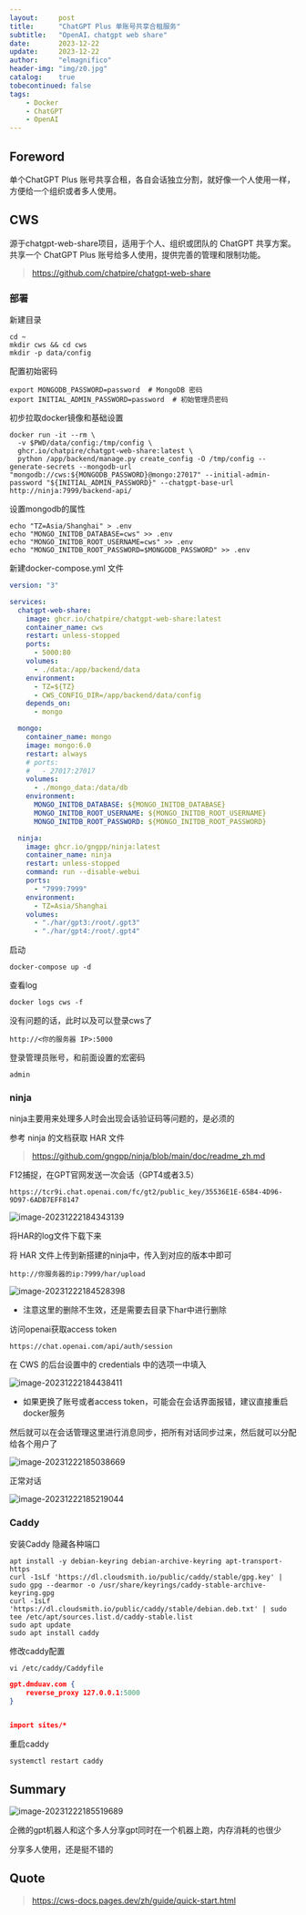```yaml
---
layout:     post
title:      "ChatGPT Plus 单账号共享合租服务"
subtitle:   "OpenAI，chatgpt web share"
date:       2023-12-22
update:     2023-12-22
author:     "elmagnifico"
header-img: "img/z0.jpg"
catalog:    true
tobecontinued: false
tags:
    - Docker
    - ChatGPT
    - OpenAI
---
```


## Foreword

单个ChatGPT Plus 账号共享合租，各自会话独立分割，就好像一个人使用一样，方便给一个组织或者多人使用。



## CWS

源于chatgpt-web-share项目，适用于个人、组织或团队的 ChatGPT 共享方案。共享一个 ChatGPT Plus 账号给多人使用，提供完善的管理和限制功能。

> https://github.com/chatpire/chatgpt-web-share



### 部署

新建目录

```shell
cd ~
mkdir cws && cd cws
mkdir -p data/config
```



配置初始密码

```shell
export MONGODB_PASSWORD=password  # MongoDB 密码
export INITIAL_ADMIN_PASSWORD=password  # 初始管理员密码
```



初步拉取docker镜像和基础设置

```shell
docker run -it --rm \
  -v $PWD/data/config:/tmp/config \
  ghcr.io/chatpire/chatgpt-web-share:latest \
  python /app/backend/manage.py create_config -O /tmp/config --generate-secrets --mongodb-url "mongodb://cws:${MONGODB_PASSWORD}@mongo:27017" --initial-admin-password "${INITIAL_ADMIN_PASSWORD}" --chatgpt-base-url http://ninja:7999/backend-api/
```



设置mongodb的属性

```shell
echo "TZ=Asia/Shanghai" > .env
echo "MONGO_INITDB_DATABASE=cws" >> .env
echo "MONGO_INITDB_ROOT_USERNAME=cws" >> .env
echo "MONGO_INITDB_ROOT_PASSWORD=$MONGODB_PASSWORD" >> .env
```



新建docker-compose.yml 文件

```yaml
version: "3"

services:
  chatgpt-web-share:
    image: ghcr.io/chatpire/chatgpt-web-share:latest
    container_name: cws
    restart: unless-stopped
    ports:
      - 5000:80
    volumes:
      - ./data:/app/backend/data
    environment:
      - TZ=${TZ}
      - CWS_CONFIG_DIR=/app/backend/data/config
    depends_on:
      - mongo

  mongo:
    container_name: mongo
    image: mongo:6.0
    restart: always
    # ports:
    #   - 27017:27017
    volumes:
      - ./mongo_data:/data/db
    environment:
      MONGO_INITDB_DATABASE: ${MONGO_INITDB_DATABASE}
      MONGO_INITDB_ROOT_USERNAME: ${MONGO_INITDB_ROOT_USERNAME}
      MONGO_INITDB_ROOT_PASSWORD: ${MONGO_INITDB_ROOT_PASSWORD}

  ninja:
    image: ghcr.io/gngpp/ninja:latest
    container_name: ninja
    restart: unless-stopped
    command: run --disable-webui
    ports:
      - "7999:7999"
    environment:
      - TZ=Asia/Shanghai
    volumes:
      - "./har/gpt3:/root/.gpt3"
      - "./har/gpt4:/root/.gpt4"

```



启动

```
docker-compose up -d
```



查看log

```
docker logs cws -f
```



没有问题的话，此时以及可以登录cws了

```
http://<你的服务器 IP>:5000
```



登录管理员账号，和前面设置的宏密码

```
admin
```



### ninja

ninja主要用来处理多人时会出现会话验证码等问题的，是必须的



参考 ninja 的文档获取 HAR 文件

> https://github.com/gngpp/ninja/blob/main/doc/readme_zh.md

F12捕捉，在GPT官网发送一次会话（GPT4或者3.5）

```
https://tcr9i.chat.openai.com/fc/gt2/public_key/35536E1E-65B4-4D96-9D97-6ADB7EFF8147
```

![image-20231222184343139](https://img.elmagnifico.tech/static/upload/elmagnifico/image-20231222184343139.png)



将HAR的log文件下载下来

将 HAR 文件上传到新搭建的ninja中，传入到对应的版本中即可

```
http://你服务器的ip:7999/har/upload
```

![image-20231222184528398](https://img.elmagnifico.tech/static/upload/elmagnifico/image-20231222184528398.png)

- 注意这里的删除不生效，还是需要去目录下har中进行删除



访问openai获取access token

```
https://chat.openai.com/api/auth/session
```

在 CWS 的后台设置中的 credentials 中的选项一中填入

![image-20231222184438411](https://img.elmagnifico.tech/static/upload/elmagnifico/image-20231222184438411.png)

- 如果更换了账号或者access token，可能会在会话界面报错，建议直接重启docker服务





然后就可以在会话管理这里进行消息同步，把所有对话同步过来，然后就可以分配给各个用户了

![image-20231222185038669](https://img.elmagnifico.tech/static/upload/elmagnifico/image-20231222185038669.png)

正常对话

![image-20231222185219044](https://img.elmagnifico.tech/static/upload/elmagnifico/image-20231222185219044.png)



### Caddy

安装Caddy 隐藏各种端口

```
apt install -y debian-keyring debian-archive-keyring apt-transport-https
curl -1sLf 'https://dl.cloudsmith.io/public/caddy/stable/gpg.key' | sudo gpg --dearmor -o /usr/share/keyrings/caddy-stable-archive-keyring.gpg
curl -1sLf 'https://dl.cloudsmith.io/public/caddy/stable/debian.deb.txt' | sudo tee /etc/apt/sources.list.d/caddy-stable.list
sudo apt update
sudo apt install caddy

```



修改caddy配置

```
vi /etc/caddy/Caddyfile
```



```json
gpt.dmduav.com {
    reverse_proxy 127.0.0.1:5000
}


import sites/*

```



重启caddy

```
systemctl restart caddy
```



## Summary

![image-20231222185519689](https://img.elmagnifico.tech/static/upload/elmagnifico/image-20231222185519689.png)

企微的gpt机器人和这个多人分享gpt同时在一个机器上跑，内存消耗的也很少



分享多人使用，还是挺不错的



## Quote

> https://cws-docs.pages.dev/zh/guide/quick-start.html

